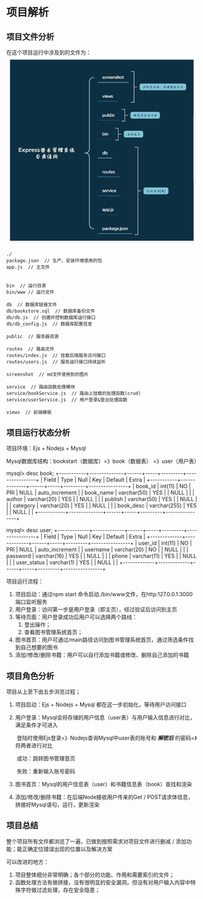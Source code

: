 # 项目解析

## 项目文件分析

在这个项目运行中涉及到的文件为：![文件目录结构](./screenshot/path.png)

```
./
package.json  // 生产、安装环境使用的包
app.js  // 主文件


bin  // 运行目录
bin/www // 运行文件

db  // 数据库链接文件
db/bookstore.sql  // 数据库备份文件
db/db.js  // 创建并控制数据库运行接口
db/db_config.js  // 数据库配置信息

public  // 服务器资源

routes  // 路由文件
routes/index.js  // 挂载后端服务访问接口
routes/users.js  // 服务运行接口持续监听

screenshot  // md文件使用到的图片

service  // 路由函数处理模块
service/bookService.js  // 路由上挂载的处理函数(crud)
service/userService.js  // 用户登录&登出处理函数

views  // 前端模板
```

## 项目运行状态分析

项目环境：Ejs + Nodejs + Mysql

Mysql数据库结构：bookstart（数据库）=》book（数据表）
																=》user（用户表）

mysql> desc book;
+-----------+--------------+------+-----+---------+----------------+
| Field     | Type         | Null | Key | Default | Extra          |
+-----------+--------------+------+-----+---------+----------------+
| book_id   | int(11)      | NO   | PRI | NULL    | auto_increment |
| book_name | varchar(50)  | YES  |     | NULL    |                |
| author    | varchar(20)  | YES  |     | NULL    |                |
| publish   | varchar(50)  | YES  |     | NULL    |                |
| category  | varchar(20)  | YES  |     | NULL    |                |
| book_desc | varchar(255) | YES  |     | NULL    |                |
+-----------+--------------+------+-----+---------+----------------+

mysql> desc user;
+-------------+-------------+------+-----+---------+----------------+
| Field       | Type        | Null | Key | Default | Extra          |
+-------------+-------------+------+-----+---------+----------------+
| user_id     | int(11)     | NO   | PRI | NULL    | auto_increment |
| username    | varchar(20) | NO   |     | NULL    |                |
| password    | varchar(16) | YES  |     | NULL    |                |
| phone       | varchar(11) | YES  |     | NULL    |                |
| user_status | varchar(1)  | YES  |     | NULL    |                |
+-------------+-------------+------+-----+---------+----------------+

项目运行流程：

1. 项目启动：通过npm start 命令启动./bin/www文件，在http:127.0.0.1:3000端口监听服务
2. 用户登录：访问第一步是用户登录（即主页），经过验证后访问到主页
3. 等待页面：用户登录成功后用户可以选择两个路线：
   1. 登出操作；
   2. 查看图书管理系统首页；
4. 图书首页：用户可通过/main路径访问到图书管理系统首页，通过筛选条件找到自己想要的图书
5. 添加/修改/删除书籍：用户可以自行添加书籍或修改、删除自己添加的书籍



## 项目角色分析

项目从上至下由五步浏览过程；

1. 项目启动：Ejs + Nodejs + Mysql 都在这一步初始化，等待用户访问接口

2. 用户登录：Mysql会将存储的用户信息（user表）与用户输入信息进行对比，满足条件才可进入

   ​	登陆时使用Ejs登录=》Nodejs查询Mysql中user表的账号和 ***解密后*** 的密码=》将两者进行对比

   ​		成功：跳转图书管理首页

   ​		失败：重新输入账号密码

3. 图书首页：Mysql的用户信息表（user）和书籍信息表（book）查找和渲染

4. 添加/修改/删除书籍：在后端Node接收用户传来的Get / POST请求体信息，拼接好Mysql语句，运行，更新渲染



## 项目总结

整个项目所有文件都浏览了一遍，已做到按照需求对项目文件进行删减 / 添加功能；能正确定位错误出现的位置以及解决方案

可以改进的地方：

1. 项目整体细分非常明确；各个部分的功能、作用和需要索引的文件；
2. 函数处理方法有做拼接，没有很明显的安全漏洞，但没有对用户输入内容中特殊字符做过滤处理，存在安全隐患；